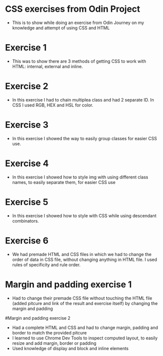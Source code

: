 # CSS exercises from Odin Project

- This is to show while doing an exercise from Odin Journey on my knowledge and attempt of using CSS and HTML
# Exercise 1
- This was to show there are 3 methods of getting CSS to work with HTML: internal, external and inline.
# Exercise 2
- In this exercise I had to chain multiplea class and had 2 separate ID. In CSS I used RGB, HEX and HSL for color.
# Exercise 3
- In this exercise I showed the way to easily group classes for easier CSS use.
# Exercise 4
- In this exercise I showed how to style img with using different class names, to easily separate them, for easier CSS use
# Exercise 5
- In this exercise I showed how to style with CSS while using descendant combinators.
# Exercise 6
- We had premade HTML and CSS files in which we had to change the order of data in CSS file, without changing anything in HTML file. I used rules of specificity and rule order.

# Margin and padding exercise 1
- Had to change their premade CSS file without touching the HTML file (added pitcure and link of the result and exercise itself) by changing the margin and padding

#Margin and padding exercise 2
- Had a complete HTML and CSS and had to change margin, padding and border to match the provided pitcure
- I learned to use Chrome Dev Tools to inspect computed layout, to easily resize and add margin, border or padding
- Used knowledge of display and block and inline elements
